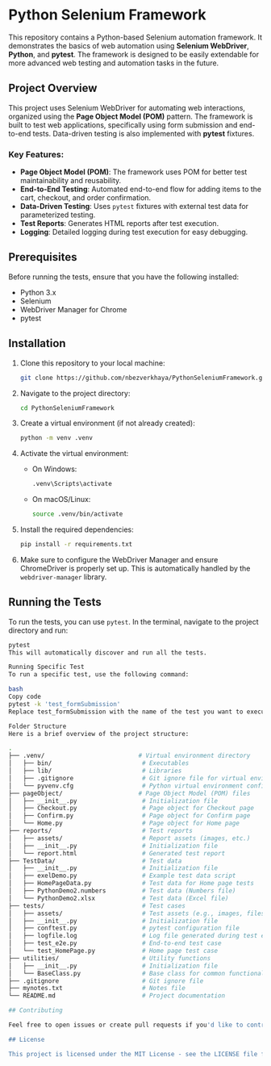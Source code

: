 # Python Selenium Framework

This repository contains a Python-based Selenium automation framework. It demonstrates the basics of web automation using **Selenium WebDriver**, **Python**, and **pytest**. The framework is designed to be easily extendable for more advanced web testing and automation tasks in the future.

## Project Overview

This project uses Selenium WebDriver for automating web interactions, organized using the **Page Object Model (POM)** pattern. The framework is built to test web applications, specifically using form submission and end-to-end tests. Data-driven testing is also implemented with **pytest** fixtures.

### Key Features:
- **Page Object Model (POM)**: The framework uses POM for better test maintainability and reusability.
- **End-to-End Testing**: Automated end-to-end flow for adding items to the cart, checkout, and order confirmation.
- **Data-Driven Testing**: Uses `pytest` fixtures with external test data for parameterized testing.
- **Test Reports**: Generates HTML reports after test execution.
- **Logging**: Detailed logging during test execution for easy debugging.

## Prerequisites

Before running the tests, ensure that you have the following installed:
- Python 3.x
- Selenium
- WebDriver Manager for Chrome
- pytest

## Installation

1. Clone this repository to your local machine:
    ```bash
    git clone https://github.com/nbezverkhaya/PythonSeleniumFramework.git
    ```

2. Navigate to the project directory:
    ```bash
    cd PythonSeleniumFramework
    ```

3. Create a virtual environment (if not already created):
    ```bash
    python -m venv .venv
    ```

4. Activate the virtual environment:
   - On Windows:
     ```bash
     .venv\Scripts\activate
     ```
   - On macOS/Linux:
     ```bash
     source .venv/bin/activate
     ```

5. Install the required dependencies:
    ```bash
    pip install -r requirements.txt
    ```

6. Make sure to configure the WebDriver Manager and ensure ChromeDriver is properly set up. This is automatically handled by the `webdriver-manager` library.

## Running the Tests

To run the tests, you can use `pytest`. In the terminal, navigate to the project directory and run:

```bash
pytest
This will automatically discover and run all the tests.

Running Specific Test
To run a specific test, use the following command:

bash
Copy code
pytest -k 'test_formSubmission'
Replace test_formSubmission with the name of the test you want to execute.

Folder Structure
Here is a brief overview of the project structure:

.
├── .venv/                          # Virtual environment directory
│   ├── bin/                         # Executables
│   ├── lib/                         # Libraries
│   ├── .gitignore                   # Git ignore file for virtual environment
│   └── pyvenv.cfg                   # Python virtual environment configuration
├── pageObject/                     # Page Object Model (POM) files
│   ├── __init__.py                  # Initialization file
│   ├── Checkout.py                  # Page object for Checkout page
│   ├── Confirm.py                   # Page object for Confirm page
│   └── Home.py                      # Page object for Home page
├── reports/                         # Test reports
│   ├── assets/                      # Report assets (images, etc.)
│   ├── __init__.py                  # Initialization file
│   └── report.html                  # Generated test report
├── TestData/                        # Test data
│   ├── __init__.py                  # Initialization file
│   ├── exelDemo.py                  # Example test data script
│   ├── HomePageData.py              # Test data for Home page tests
│   ├── PythonDemo2.numbers          # Test data (Numbers file)
│   └── PythonDemo2.xlsx             # Test data (Excel file)
├── tests/                           # Test cases
│   ├── assets/                      # Test assets (e.g., images, files)
│   ├── __init__.py                  # Initialization file
│   ├── conftest.py                  # pytest configuration file
│   ├── logfile.log                  # Log file generated during test execution
│   ├── test_e2e.py                  # End-to-end test case
│   └── test_HomePage.py             # Home page test case
├── utilities/                       # Utility functions
│   ├── __init__.py                  # Initialization file
│   └── BaseClass.py                 # Base class for common functionality
├── .gitignore                       # Git ignore file
├── mynotes.txt                      # Notes file
└── README.md                        # Project documentation

## Contributing

Feel free to open issues or create pull requests if you'd like to contribute to this project.

## License

This project is licensed under the MIT License - see the LICENSE file for details

